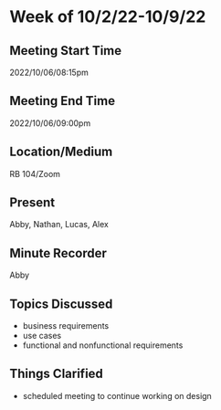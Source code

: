 # Week of 10/2/22-10/9/22

## Meeting Start Time
2022/10/06/08:15pm

## Meeting End Time
2022/10/06/09:00pm

## Location/Medium
RB 104/Zoom

## Present
Abby, Nathan, Lucas, Alex

## Minute Recorder
Abby

## Topics Discussed
* business requirements
* use cases
* functional and nonfunctional requirements

## Things Clarified
* scheduled meeting to continue working on design


